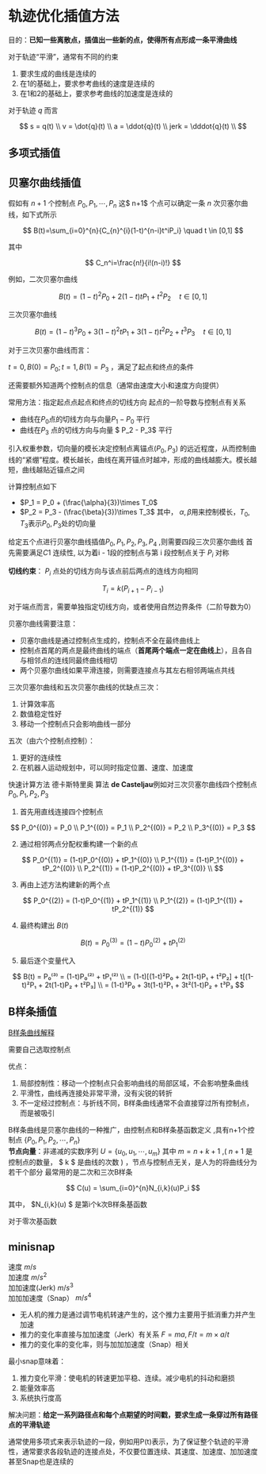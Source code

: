 # 轨迹优化插值方法

目的：**已知一些离散点，插值出一些新的点，使得所有点形成一条平滑曲线**

对于轨迹“平滑”，通常有不同的约束

1. 要求生成的曲线是连续的
2. 在1的基础上，要求参考曲线的速度是连续的
3. 在1和2的基础上，要求参考曲线的加速度是连续的

对于轨迹 $q$ 而言

$$
s = q(t) \\
v = \dot{q}(t) \\
a = \ddot{q}(t) \\
jerk = \dddot{q}(t) \\
$$

## 多项式插值

## 贝塞尔曲线插值

假如有 $n+1$ 个控制点 $P_0,P_1,\cdots,P_n$ 这$ n+1$ 个点可以确定一条 $n$ 次贝塞尔曲线，如下式所示

$$
B(t)=\sum_{i=0}^{n}{C_{n}^{i}(1-t)^{n-i}t^iP_i} \quad t \in [0,1]
$$

其中

$$
C_n^i=\frac{n!}{i!(n-i)!}
$$

例如，二次贝塞尔曲线

$$
B(t) = (1-t)^2P_0+2(1-t)tP_1 + t^2P_2 \quad t \in [0,1]
$$

三次贝塞尔曲线

$$
B(t) = (1-t)^3P_0 + 3(1-t)^2tP_1+ 3(1-t)t^2P_2 + t^3P_3 \quad t \in [0,1]
$$

对于三次贝塞尔曲线而言：

$t=0, B(0)=P_0; t=1, B(1) = P_3$ ，满足了起点和终点的条件

还需要额外知道两个控制点的信息（通常由速度大小和速度方向提供）

 常用方法：指定起点点起点和终点的切线方向
起点的一阶导数与控制点有关系

- 曲线在$P_0$点的切线方向与向量$P_1 - P_0$ 平行
- 曲线在$P_3$ 点的切线方向与向量 $ P_2 - P_3$ 平行

引入权重参数，切向量的模长决定控制点离锚点$(P_0, P_3)$ 的远近程度，从而控制曲线的“紧绷”程度。模长越长，曲线在离开锚点时越冲，形成的曲线越膨大。模长越短，曲线越贴近锚点之间

计算控制点如下

- $P_1 = P_0 + (\frac{\alpha}{3})\times T_0$
- $P_2 = P_3 - (\frac{\beta}{3})\times T_3$
  其中， $\alpha, \beta$用来控制模长，$T_0, T_3$表示$P_0, P_3$处的切向量

给定五个点进行贝塞尔曲线插值$P_0, P_1, P_2, P_3, P_4$ ,则需要四段三次贝塞尔曲线
首先需要满足$C1$ 连续性, 以为着i - 1段的控制点与第 i 段控制点关于 $P_i$ 对称

**切线约束**： $P_i$ 点处的切线方向与该点前后两点的连线方向相同

$$
T_i = k(P_{i+1} - P_{i-1})
$$

对于端点而言，需要单独指定切线方向，或者使用自然边界条件（二阶导数为0）

贝塞尔曲线需要注意：

- 贝塞尔曲线是通过控制点生成的，控制点不全在最终曲线上
- 控制点首尾的两点是最终曲线的端点（**首尾两个端点一定在曲线上**），且各自与相邻点的连线同最终曲线相切
- 两个贝塞尔曲线如果平滑连接，则需要连接点与其左右相邻两端点共线

三次贝塞尔曲线和五次贝塞尔曲线的优缺点三次：

1. 计算效率高
2. 数值稳定性好
3. 移动一个控制点只会影响曲线一部分

五次（由六个控制点控制）：

1. 更好的连续性
2. 在机器人运动规划中，可以同时指定位置、速度、加速度

快速计算方法 德卡斯特里奥 算法
**de Casteljau**例如对三次贝塞尔曲线四个控制点 $P_0, P_1, P_2, P_3$

1. 首先用直线连接四个控制点

$$
P_0^{(0)} = P_0 \\  
P_1^{(0)} = P_1 \\  
P_2^{(0)} = P_2 \\  
P_3^{(0)} = P_3
$$

2. 通过相邻两点分配权重构建一个新的点

$$
P_0^{(1)} = (1-t)P_0^{(0)} + tP_1^{(0)} \\  
P_1^{(1)} = (1-t)P_1^{(0)} + tP_2^{(0)} \\  
P_2^{(1)} = (1-t)P_2^{(0)} + tP_3^{(0)} \\
$$

3. 再由上述方法构建新的两个点

$$
P_0^{(2)} = (1-t)P_0^{(1)} + tP_1^{(1)} \\ 
P_1^{(2)} = (1-t)P_1^{(1)} + tP_2^{(1)}
$$

4. 最终构建出 $B(t)$

$$
B(t) = P_0^{(3)} = (1-t)P_0^{(2)} + tP_1^{(2)}
$$

5. 最后逐个变量代入

$$
B(t) = P₀⁽³⁾ = (1-t)P₀⁽²⁾ + tP₁⁽²⁾ \\  
            = (1-t)[(1-t)²P₀ + 2t(1-t)P₁ + t²P₂] + t[(1-t)²P₁ + 2t(1-t)P₂ + t²P₃] \\  
            = (1-t)³P₀ + 3t(1-t)²P₁ + 3t²(1-t)P₂ + t³P₃
$$

## B样条插值

[B样条曲线解释](https://ikerlz.github.io/post/spline/#2b-splines)

需要自己选取控制点

优点：
1. 局部控制性：移动一个控制点只会影响曲线的局部区域，不会影响整条曲线
2. 平滑性，曲线再连接处非常平滑，没有尖锐的转折
3. 不一定经过控制点：与折线不同，B样条曲线通常不会直接穿过所有控制点，而是被吸引



B样条曲线是贝塞尔曲线的一种推广，由控制点和B样条基函数定义  ,具有n+1个控制点 $\{P_0, P_1, P_2, \cdots , P_n \}$   
**节点向量**：非递减的实数序列 $U = \{u_0, u_1, \cdots, u_m \}$ 其中 $m = n + k + 1$ ,( $n+1$ 是控制点的数量， $ k $ 是曲线的次数 )  ，节点与控制点无关，是人为的将曲线分为若干个部分
最常用的是二次和三次B样条

$$
C(u) = \sum_{i=0}^{n}N_{i,k}(u)P_i
$$

其中， $N_{i,k}(u) $ 是第i个k次B样条基函数

对于零次基函数





## minisnap
速度 $m/s$  
加速度 $m/s^2$  
加加速度(Jerk) $m/s^3$  
加加加速度（Snap） $m/s^4$  

- 无人机的推力是通过调节电机转速产生的，这个推力主要用于抵消重力并产生加速
- 推力的变化率直接与加加速度（Jerk）有关系 $F=ma, F/t = m \times a/t$
- 推力的变化率的变化率，则与加加加速度（Snap）相关

最小snap意味着：
1. 推力变化平滑：使电机的转速更加平稳、连续。减少电机的抖动和磨损
2. 能量效率高
3. 系统执行度高

解决问题：**给定一系列路径点和每个点期望的时间戳，要求生成一条穿过所有路径点的平滑轨迹**

通常使用多项式来表示轨迹的一段，例如用P(t)表示，为了保证整个轨迹的平滑性，通常要求各段轨迹的连接点处，不仅要位置连续、其速度、加速度、加加速度甚至Snap也是连续的




